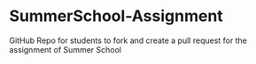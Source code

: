 # SummerSchool-Assignment
GitHub Repo for students to fork and create a pull request for the assignment of Summer School
